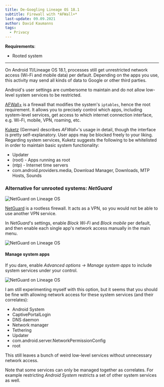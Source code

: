 ```yaml
---
title: De-Googling Lineage OS 18.1
subtitle: Firewall with *AFWall+*
last-update: 09.09.2021
author: David Kaumanns
tags:
  - Privacy
---
```


**Requirements**:

- Rooted system

---

On Android 11/Lineage OS 18.1, processes still get unrestricted network access (Wi-Fi and mobile data) per default.
Depending on the apps you use, this activity may send all kinds of data to Google or other third parties.

Android's user settings are cumbersome to maintain and do not allow low-level system services to be restricted.

[AFWall+](https://f-droid.org/en/packages/dev.ukanth.ufirewall/) is a firewall that modifies the system's `iptables`, hence the root requirement.
It allows you to precisely control which apps, including system-level services, get access to which internet connection interface, e.g. Wi-Fi, mobile, VPN, roaming, etc.

[Kuketz](https://www.kuketz-blog.de/afwall-digitaler-tuervorsteher-take-back-control-teil4/) (German) describes *AFWall+*'s usage in detail, though the interface is pretty self-explanatory.
User apps may be blocked freely to your liking.
Regarding system services, Kuketz suggests the following to be whitelisted in order to maintain basic system functionality:

- Updater
- (root) - Apps running as root
- (ntp) - Internet time servers
- com.android.providers.media, Download Manager, Downloads, MTP Hosts, Sounds


### Alternative for unrooted systems: *NetGuard*

![NetGuard on Lineage OS](lineage_netguard.@monochrome.png)

[NetGuard](https://f-droid.org/en/packages/eu.faircode.netguard/) is a rootless firewall.
It acts as a VPN, so you would not be able to use another VPN service.

In *NetGuard*'s settings, enable *Block Wi-Fi* and *Block mobile* per default, and then enable each single app's network access manually in the main menu.

![NetGuard on Lineage OS](lineage_netguard_settings.@monochrome.png)

#### Manage system apps

If you dare, enable *Advanced options -> Manage system apps* to include system services under your control.

![NetGuard on Lineage OS](lineage_netguard_settings_advanced.@monochrome.png)

I am still experimenting myself with this option,
but it seems that you should be fine with allowing network access for these system services (and their correlates):

- Android System
- CaptivePortalLogin
- DNS daemon
- Network manager
- Tethering
- Updater
- com.android.server.NetworkPermissionConfig
- root

This still leaves a bunch of weird low-level services without unnecessary network access.

Note that some services can only be managed together as correlates.
For example restricting *Android System* restricts a set of other system services as well.

